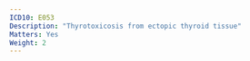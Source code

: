 ```yaml
---
ICD10: E053
Description: "Thyrotoxicosis from ectopic thyroid tissue"
Matters: Yes
Weight: 2
---
```

